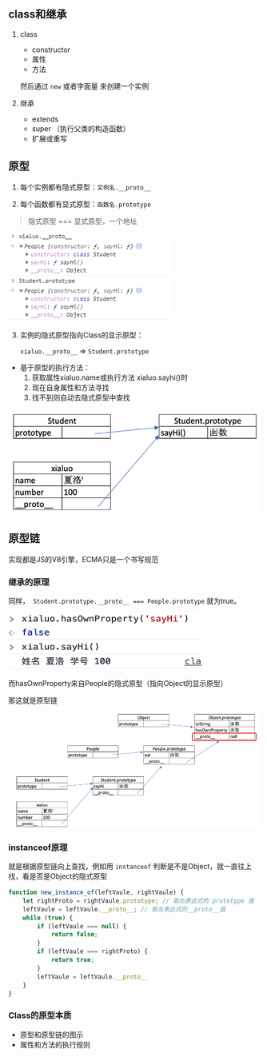 ## class和继承

1. class

   - constructor
   - 属性
   - 方法

   然后通过 `new` 或者字面量 来创建一个实例

2. 继承

   - extends 
   - super （执行父类的构造函数）
   - 扩展或重写

## 原型

1. 每个实例都有隐式原型：`实例名.__proto__`

2. 每个函数都有显式原型：`函数名.prototype`

> 隐式原型 === 显式原型，一个地址

![image-20200216010249730](res/image-20200216010249730.png)

3. 实例的隐式原型指向Class的显示原型：

   `xialuo.__proto__`  =>  `Student.prototype`

- 基于原型的执行方法：
  1. 获取属性xialuo.name或执行方法 xialuo.sayhi()时
  2. 现在自身属性和方法寻找
  3. 找不到则自动去隐式原型中查找

![image-20200216010814034](res/image-20200216010814034.png)

## 原型链

实现都是JS的V8引擎，ECMA只是一个书写规范

### 继承的原理

同样，` Student.prototype.__proto__ === People.prototype` 就为true。

![image-20200216011620585](res/image-20200216011620585.png)

而hasOwnProperty来自People的隐式原型（指向Object的显示原型）

那这就是原型链

![image-20200216011832390](res/image-20200216011832390.png)

### instanceof原理

就是根据原型链向上查找，例如用 `instanceof` 判断是不是Object，就一直往上找，看是否是Object的隐式原型

```js
function new_instance_of(leftVaule, rightVaule) { 
    let rightProto = rightVaule.prototype; // 取右表达式的 prototype 值
    leftVaule = leftVaule.__proto__; // 取左表达式的__proto__值
    while (true) {
    	if (leftVaule === null) {
            return false;	
        }
        if (leftVaule === rightProto) {
            return true;	
        } 
        leftVaule = leftVaule.__proto__ 
    }
}
```

### Class的原型本质

- 原型和原型链的图示
- 属性和方法的执行规则